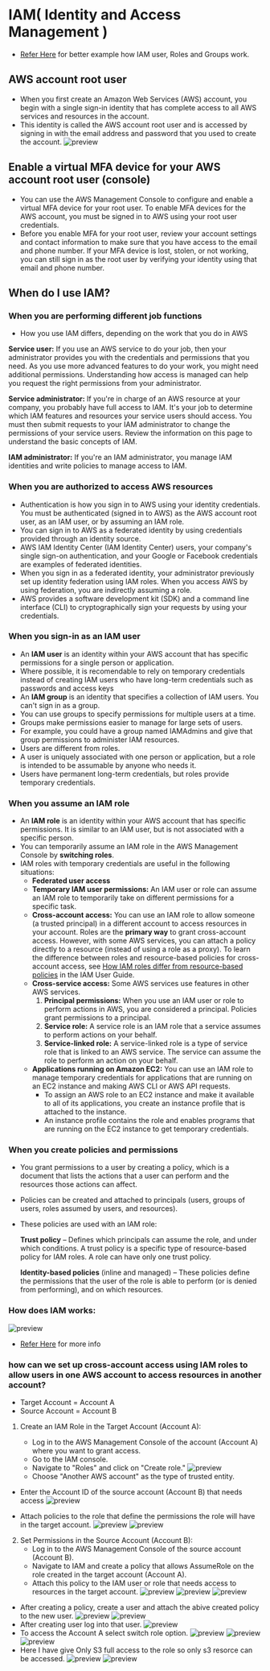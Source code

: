 # IAM( Identity and Access Management )
* [Refer Here](https://www.freecodecamp.org/news/aws-iam-explained/) for better example how IAM user, Roles and Groups work.

AWS account root user
---------------------
* When you first create an Amazon Web Services (AWS) account, you begin with a single sign-in identity that has complete access to all AWS services and resources in the account. 
* This identity is called the AWS account root user and is accessed by signing in with the email address and password that you used to create the account.
  ![preview](iam1.png)
  
Enable a virtual MFA device for your AWS account root user (console)
--------------------------------------------------------------------
* You can use the AWS Management Console to configure and enable a virtual MFA device for your root user. To enable MFA devices for the AWS account, you must be signed in to AWS using your root user credentials.
* Before you enable MFA for your root user, review your account settings and contact information to make sure that you have access to the email and phone number. If your MFA device is lost, stolen, or not working, you can still sign in as the root user by verifying your identity using that email and phone number.
  
When do I use IAM?
------------------
### When you are performing different job functions

* How you use IAM differs, depending on the work that you do in AWS 
  
**Service user:** If you use an AWS service to do your job, then your administrator provides you with the credentials and permissions that you need. As you use more advanced features to do your work, you might need additional permissions. Understanding how access is managed can help you request the right permissions from your administrator.

**Service administrator:** If you're in charge of an AWS resource at your company, you probably have full access to IAM. It's your job to determine which IAM features and resources your service users should access. You must then submit requests to your IAM administrator to change the permissions of your service users. Review the information on this page to understand the basic concepts of IAM.

**IAM administrator:** If you're an IAM administrator, you manage IAM identities and write policies to manage access to IAM.

### When you are authorized to access AWS resources
* Authentication is how you sign in to AWS using your identity credentials. You must be authenticated (signed in to AWS) as the AWS account root user, as an IAM user, or by assuming an IAM role.
* You can sign in to AWS as a federated identity by using credentials provided through an identity source. 
* AWS IAM Identity Center (IAM Identity Center) users, your company's single sign-on authentication, and your Google or Facebook credentials are examples of federated identities. 
* When you sign in as a federated identity, your administrator previously set up identity federation using IAM roles. When you access AWS by using federation, you are indirectly assuming a role.
* AWS provides a software development kit (SDK) and a command line interface (CLI) to cryptographically sign your requests by using your credentials.
  
### When you sign-in as an IAM user
* An **IAM user** is an identity within your AWS account that has specific permissions for a single person or application.
* Where possible, it is recomendable to rely on temporary credentials instead of creating IAM users who have long-term credentials such as passwords and access keys
* An **IAM group** is an identity that specifies a collection of IAM users. You can't sign in as a group. 
* You can use groups to specify permissions for multiple users at a time. 
* Groups make permissions easier to manage for large sets of users. 
* For example, you could have a group named IAMAdmins and give that group permissions to administer IAM resources.
* Users are different from roles. 
* A user is uniquely associated with one person or application, but a role is intended to be assumable by anyone who needs it. 
* Users have permanent long-term credentials, but roles provide temporary credentials. 
  
### When you assume an IAM role
* An **IAM role** is an identity within your AWS account that has specific permissions. It is similar to an IAM user, but is not associated with a specific person.
* You can temporarily assume an IAM role in the AWS Management Console by **switching roles**. 
* IAM roles with temporary credentials are useful in the following situations:
   * **Federated user access**
   * **Temporary IAM user permissions:** An IAM user or role can assume an IAM role to temporarily take on different permissions for a specific task. 
   * **Cross-account access:** You can use an IAM role to allow someone (a trusted principal) in a different account to access resources in your account. Roles are the **primary way** to grant cross-account access. However, with some AWS services, you can attach a policy directly to a resource (instead of using a role as a proxy). To learn the difference between roles and resource-based policies for cross-account access, see [How IAM roles differ from resource-based policies](https://docs.aws.amazon.com/IAM/latest/UserGuide/id_roles_compare-resource-policies.html) in the IAM User Guide.
   * **Cross-service access:** Some AWS services use features in other AWS services.
       1. **Principal permissions:** When you use an IAM user or role to perform actions in AWS, you are considered a principal. Policies grant permissions to a principal.
       2. **Service role:** A service role is an IAM role that a service assumes to perform actions on your behalf. 
       3. **Service-linked role:** A service-linked role is a type of service role that is linked to an AWS service. The service can assume the role to perform an action on your behalf. 
   * **Applications running on Amazon EC2:** You can use an IAM role to manage temporary credentials for applications that are running on an EC2 instance and making AWS CLI or AWS API requests.
     * To assign an AWS role to an EC2 instance and make it available to all of its applications, you create an instance profile that is attached to the instance. 
     * An instance profile contains the role and enables programs that are running on the EC2 instance to get temporary credentials.  

### When you create policies and permissions

* You grant permissions to a user by creating a policy, which is a document that lists the actions that a user can perform and the resources those actions can affect. 
* Policies can be created and attached to principals (users, groups of users, roles assumed by users, and resources).

* These policies are used with an IAM role:

  **Trust policy** – Defines which principals can assume the role, and under which conditions. A trust policy is a specific type of resource-based policy for IAM roles. A role can have only one trust policy.

  **Identity-based policies** (inline and managed) – These policies define the permissions that the user of the role is able to perform (or is denied from performing), and on which resources.

### How does IAM works:
![preview](iam2.png)
* [Refer Here](https://docs.aws.amazon.com/IAM/latest/UserGuide/intro-structure.html) for more info

### how can we set up cross-account access using IAM roles to allow users in one AWS account to access resources in another account?

* Target Account = Account A
* Source Account = Account B
1. Create an IAM Role in the Target Account (Account A):

   * Log in to the AWS Management Console of the account (Account A) where you want to grant access.
   * Go to the IAM console.
   * Navigate to "Roles" and click on "Create role."
   ![preview](iam3.png)
   * Choose "Another AWS account" as the type of trusted entity.
  * Enter the Account ID of the source account (Account B) that needs access
   ![preview](iam4.png)
   
   * Attach policies to the role that define the permissions the role will have in the target account.
   ![preview](iam5.png)
   ![preview](iam6.png)
2. Set Permissions in the Source Account (Account B):
   * Log in to the AWS Management Console of the source account (Account B).
   * Navigate to IAM and create a policy that allows AssumeRole on the role created in the target account (Account A).
   * Attach this policy to the IAM user or role that needs access to resources in the target account.
  ![preview](iam7.png)
  ![preview](iam8.png)
  ![preview](iam9.png)
  * After creating a policy, create a user and attach the abive created policy to the new user.
  ![preview](iam10.png)
  ![preview](iam11.png)
  * After creating user log into that user.
  ![preview](iam12.png)
  * To access the Account A select switch role option.
  ![preview](iam13.png)
  ![preview](iam14.png)
  ![preview](iam15.png)
  * Here I have give Only S3 full access to the role so only s3 resorce can be accessed.
  ![preview](iam16.png)
  ![preview](iam17.png)
